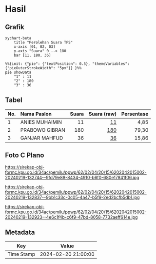 # Hasil

## Grafik

```mermaid
xychart-beta
    title "Perolehan Suara TPS"
    x-axis [01, 02, 03]
    y-axis "Suara" 0 --> 180
    bar [11, 180, 36]
```

```mermaid
%%{init: {"pie": {"textPosition": 0.5}, "themeVariables": {"pieOuterStrokeWidth": "5px"}} }%%
pie showData
    "1" : 11
    "2" : 180
    "3" : 36
```

## Tabel

| No. | Nama Paslon    | Suara | Suara (raw) | Persentase |
|:--- |:-------------- | -----:| -----------:| ----------:|
| 1   | ANIES MUHAIMIN | 11    | [11][p-1]   | 4,85       |
| 2   | PRABOWO GIBRAN | 180   | [180][p-2]  | 79,30      |
| 3   | GANJAR MAHFUD  | 36    | [36][p-3]   | 15,86      |


[p-1]: https://github.com/gigit-pemilu/pemilu-2024-62-kalimantan-tengah/blob/main/pilpres/hitung-suara/sub/62-kalimantan-tengah/sub/02-kotawaringin-timur/sub/04-parenggean/sub/2015-sari-harapan/sub/002-tps/sub/paslon-1.txt
[p-2]: https://github.com/gigit-pemilu/pemilu-2024-62-kalimantan-tengah/blob/main/pilpres/hitung-suara/sub/62-kalimantan-tengah/sub/02-kotawaringin-timur/sub/04-parenggean/sub/2015-sari-harapan/sub/002-tps/sub/paslon-2.txt
[p-3]: https://github.com/gigit-pemilu/pemilu-2024-62-kalimantan-tengah/blob/main/pilpres/hitung-suara/sub/62-kalimantan-tengah/sub/02-kotawaringin-timur/sub/04-parenggean/sub/2015-sari-harapan/sub/002-tps/sub/paslon-3.txt

## Foto C Plano

https://sirekap-obj-formc.kpu.go.id/34ac/pemilu/ppwp/62/02/04/20/15/6202042015002-20240219-132744--9fd79e88-8434-4910-b6f0-680e17841f06.jpg

https://sirekap-obj-formc.kpu.go.id/34ac/pemilu/ppwp/62/02/04/20/15/6202042015002-20240219-132837--9bb1c33c-0c05-4a47-b5f9-2ed2bcfb5db1.jpg

https://sirekap-obj-formc.kpu.go.id/34ac/pemilu/ppwp/62/02/04/20/15/6202042015002-20240219-132923--4e6c1f4b-c6f9-47bd-8058-7732aeff614e.jpg


## Metadata

| Key        | Value               |
| ---------- | ------------------- |
| Time Stamp | 2024-02-20 21:00:00 |




